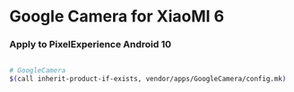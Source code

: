 # Google Camera for XiaoMI 6 #

### Apply to PixelExperience Android 10 ###

```bash

# GoogleCamera
$(call inherit-product-if-exists, vendor/apps/GoogleCamera/config.mk)

```
